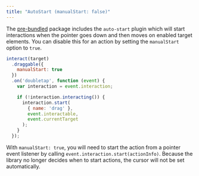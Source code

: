 ```yaml
---
title: "AutoStart (manualStart: false)"
---
```


The [pre-bundled](/docs/installation) package includes the `auto-start` plugin
which will start interactions when the pointer goes down and then moves on
enabled target elements. You can disable this for an action by setting the
`manualStart` option to `true`.

```js
interact(target)
  .draggable({
    manualStart: true
  })
  .on('doubletap', function (event) {
    var interaction = event.interaction;

    if (!interaction.interacting()) {
      interaction.start(
        { name: 'drag' },
        event.interactable,
        event.currentTarget
      );
    }
  });
```

With `manualStart: true`, you will need to start the action from a pointer event
listener by calling `event.interaction.start(actionInfo)`. Because the library
no longer decides when to start actions, the cursor will not be set
automatically.
